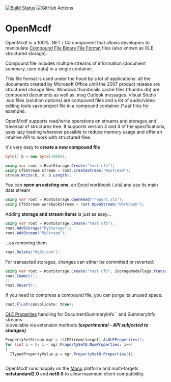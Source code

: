 [![Build Status](https://fb8.visualstudio.com/Openmcdf/_apis/build/status/Openmcdf-CI?branchName=master)](https://fb8.visualstudio.com/Openmcdf/_build/latest?definitionId=1&branchName=master)
![GitHub Actions](https://github.com/ironfede/openmcdf/actions/workflows/dotnet.yml/badge.svg)

# OpenMcdf

OpenMcdf is a 100% .NET / C# component that allows developers to manipulate [Compound File Binary File Format](https://learn.microsoft.com/en-us/openspecs/windows_protocols/ms-cfb/53989ce4-7b05-4f8d-829b-d08d6148375b) files (also known as OLE structured storage). 

Compound file includes multiple streams of information (document summary, user data) in a single container. 

This file format is used under the hood by a lot of applications: all the documents created by Microsoft Office until the 2007 product release are structured storage files. Windows thumbnails cache files (thumbs.db) are compound documents as well as .msg Outlook messages. Visual Studio .suo files (solution options) are compound files and a lot of audio/video editing tools save project file in a compound container (*.aaf files for example).

OpenMcdf supports read/write operations on streams and storages and traversal of structures tree. It supports version 3 and 4 of the specifications, uses lazy loading wherever possible to reduce memory usage and offer an intuitive API to work with structured files.

It's very easy to **create a new compound file**

```C#
byte[] b = new byte[10000];

using var root = RootStorage.Create("test.cfb");
using CfbStream stream = root.CreateStream("MyStream");
stream.Write(b, 0, b.Length);
```

You can **open an existing one**, an Excel workbook (.xls) and use its main data stream

```C#
using var root = RootStorage.OpenRead("report.xls");
using CfbStream workbookStream = root.OpenStream("Workbook");
```

Adding **storage and stream items** is just as easy...

```C#
using var root = RootStorage.Create("test.cfb");
root.AddStorage("MyStorage");
root.AddStream("MyStream");
```
...as removing them

```C#
root.Delete("MyStream");
```

For transacted storages, changes can either be committed or reverted:

```C#
using var root = RootStorage.Create("test.cfb", StorageModeFlags.Transacted);
root.Commit();
//
root.Revert();
```

If you need to compress a compound file, you can purge its unused space:

```C#
root.Flush(consolidate: true);
```

[OLE Properties](https://learn.microsoft.com/en-us/openspecs/windows_protocols/ms-oleps/bf7aeae8-c47a-4939-9f45-700158dac3bc) handling for DocumentSummaryInfo`` and SummaryInfo streams  
is available via extension methods ***(experimental - API subjected to changes)***

```C#
PropertySetStream mgr = ((CFStream)target).AsOLEProperties();
for (int i = 0; i < mgr.PropertySet0.NumProperties; i++)
{
  ITypedPropertyValue p = mgr.PropertySet0.Properties[i];
  ...
```

OpenMcdf runs happily on the [Mono](http://www.mono-project.com/) platform and multi-targets **netstandard2.0** and **net8.0** to allow maximum client compatibility.
